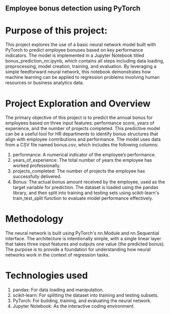 ## Employee bonus detection using PyTorch

# Purpose of this project:
This project explores the use of a basic neural network model built with PyTorch to predict employee bonuses based on key performance indicators. The model is implemented in a Jupyter Notebook titled bonus_prediction_nn.ipynb, which contains all steps including data loading, preprocessing, model creation, training, and evaluation. By leveraging a simple feedforward neural network, this notebook demonstrates how machine learning can be applied to regression problems involving human resources or business analytics data.

# Project Exploration and Overview
The primary objective of this project is to predict the annual bonus for employees based on three input features: performance score, years of experience, and the number of projects completed. This predictive model can be a useful tool for HR departments to identify bonus structures that align with employee contributions and performance.
The model uses data from a CSV file named bonus.csv, which includes the following columns:
1. performance: A numerical indicator of the employee’s performance.
2. years_of_experience: The total number of years the employee has worked professionally.
3. projects_completed: The number of projects the employee has successfully delivered.
4. Bonus: The actual bonus amount received by the employee, used as the target variable for prediction.
The dataset is loaded using the pandas library, and then split into training and testing sets using scikit-learn's train_test_split function to evaluate model performance effectively.

# Methodology
The neural network is built using PyTorch's nn.Module and nn.Sequential interface. The architecture is intentionally simple, with a single linear layer that takes three input features and outputs one value (the predicted bonus). The purpose is to provide a foundation for understanding how neural networks work in the context of regression tasks.

# Technologies used
1. pandas: For data loading and manipulation.
2. scikit-learn: For splitting the dataset into training and testing subsets.
3. PyTorch: For building, training, and evaluating the neural network.
4. Jupyter Notebook: As the interactive coding environment.
